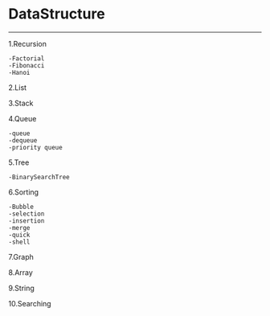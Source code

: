 # DataStructure
---------------
1.Recursion

    -Factorial
    -Fibonacci
    -Hanoi

2.List

3.Stack

4.Queue

    -queue
    -dequeue
    -priority queue

5.Tree

    -BinarySearchTree

6.Sorting

    -Bubble
    -selection
    -insertion
    -merge
    -quick
    -shell

7.Graph

8.Array

9.String

10.Searching

